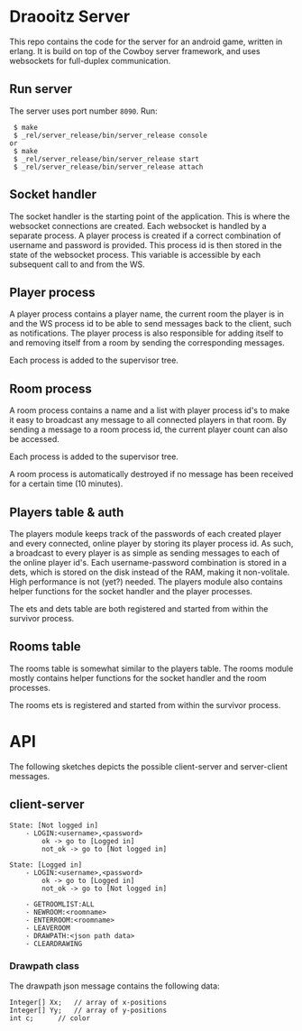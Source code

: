 # Draooitz Server
This repo contains the code for the server for an android game, written in erlang. It is build on top of the Cowboy server framework, and uses websockets for full-duplex communication. 


## Run server
The server uses port number `8090`. Run:
```
 $ make
 $ _rel/server_release/bin/server_release console
or 
 $ make
 $ _rel/server_release/bin/server_release start
 $ _rel/server_release/bin/server_release attach
```

## Socket handler
The socket handler is the starting point of the application. This is where the websocket connections are created. Each websocket is handled by a separate process. A player process is created if a correct combination of username and password is provided. This process id is then stored in the state of the websocket process. This variable is accessible by each subsequent call to and from the WS.

## Player process
A player process contains a player name, the current room the player is in and the WS process id to be able to send messages back to the client, such as notifications. The player process is also responsible for adding itself to and removing itself from a room by sending the corresponding messages. 

Each process is added to the supervisor tree.

## Room process
A room process contains a name and a list with player process id's to make it easy to broadcast any message to all connected players in that room. By sending a message to a room process id, the current player count can also be accessed. 

Each process is added to the supervisor tree.

A room process is automatically destroyed if no message has been received for a certain time (10 minutes).

## Players table & auth
The players module keeps track of the passwords of each created player and every connected, online player by storing its player process id. As such, a broadcast to every player is as simple as sending messages to each of the online player id's. Each username-password combination is stored in a dets, which is stored on the disk instead of the RAM, making it non-volitale. High performance is not (yet?) needed. The players module also contains helper functions for the socket handler and the player processes.

The ets and dets table are both registered and started from within the survivor process.

## Rooms table 
The rooms table is somewhat similar to the players table. The rooms module mostly contains helper functions for the socket handler and the room processes.

The rooms ets is registered and started from within the survivor process.

# API
The following sketches depicts the possible client-server and server-client messages.

## client-server

```
State: [Not logged in]
    - LOGIN:<username>,<password>
        ok -> go to [Logged in]
        not_ok -> go to [Not logged in]

State: [Logged in]
    - LOGIN:<username>,<password>
        ok -> go to [Logged in]
        not_ok -> go to [Not logged in]

    - GETROOMLIST:ALL
    - NEWROOM:<roomname>
    - ENTERROOM:<roomname>
    - LEAVEROOM
    - DRAWPATH:<json path data>
    - CLEARDRAWING
```

### Drawpath class
The drawpath json message contains the following data:
```
Integer[] Xx;   // array of x-positions
Integer[] Yy;   // array of y-positions
int c;      // color
```

